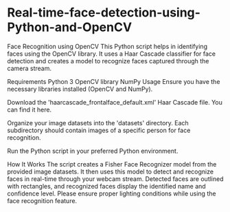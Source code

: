 # Real-time-face-detection-using-Python-and-OpenCV

Face Recognition using OpenCV
This Python script helps in identifying faces using the OpenCV library. It uses a Haar Cascade classifier for face detection and creates a model to recognize faces captured through the camera stream.

Requirements
Python 3
OpenCV library
NumPy
Usage
Ensure you have the necessary libraries installed (OpenCV and NumPy).

Download the 'haarcascade_frontalface_default.xml' Haar Cascade file. You can find it here.

Organize your image datasets into the 'datasets' directory. Each subdirectory should contain images of a specific person for face recognition.

Run the Python script in your preferred Python environment.

How It Works
The script creates a Fisher Face Recognizer model from the provided image datasets.
It then uses this model to detect and recognize faces in real-time through your webcam stream.
Detected faces are outlined with rectangles, and recognized faces display the identified name and confidence level.
Please ensure proper lighting conditions while using the face recognition feature.